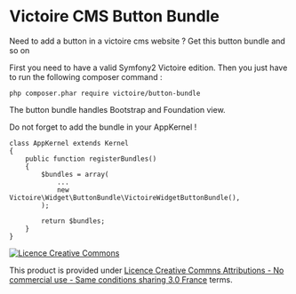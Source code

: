 Victoire CMS Button Bundle
============

Need to add a button in a victoire cms website ?
Get this button bundle and so on

First you need to have a valid Symfony2 Victoire edition.
Then you just have to run the following composer command :

    php composer.phar require victoire/button-bundle

The button bundle handles Bootstrap and Foundation view.


Do not forget to add the bundle in your AppKernel !

    class AppKernel extends Kernel
    {
        public function registerBundles()
        {
            $bundles = array(
                ...
                new Victoire\Widget\ButtonBundle\VictoireWidgetButtonBundle(),
            );

            return $bundles;
        }
    }

[![Licence Creative Commons](http://i.creativecommons.org/l/by-nc-sa/3.0/fr/88x31.png)](http://creativecommons.org/licenses/by-nc-sa/3.0/fr/)

This product is provided under [Licence Creative Commns Attributions - No commercial use - Same conditions sharing 3.0 France](http://creativecommons.org/licenses/by-nc-sa/3.0/fr/) terms.
